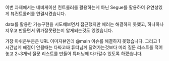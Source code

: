 이번 과제에서는 네비게이션 컨트롤러를 활용하는게 아닌
Segue를 활용하여 유연성있게 뷰컨트롤러를 연결시켰습니다.

data를 활용한 기능구현을 시도해보면서 접근했지만
에러는 해결하지 못했고, 하나하나 지우고 만들면서 뭐가잘못됐는지 알게되는것도 있었습니다.

가장 아쉬운부분은 URL 이미지뷰인데
@main 이슈를 해결하지 못했습니다.
그리고 1시간넘게 해결이 안될때는 다짜고짜 튜터님께 달려가는것보다
미리 질문 리스트를 적어놓고 2~3개씩 질문 리스트를 만들어 튜터님께 다가갈수 있도록 하겠습니다.
